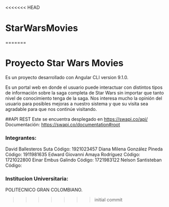<<<<<<< HEAD
# StarWarsMovies
=======
# Proyecto Star Wars Movies

Es un proyecto desarrollado con Angular CLI version 9.1.0.

Es un portal web en donde el usuario puede interactuar con distintos tipos de información sobre la saga completa de Star Wars sin importar que tanto nivel de  conocimiento tenga de la saga.
Nos interesa mucho la opinión del usuario para posibles mejoras a nuestro sistema y que su visita sea agradable para que nos continúe visitando.

##API REST
Este se encuentra desplegado en https://swapi.co/api/
Documentación: https://swapi.co/documentation#root

### Integrantes:
David Ballesteros Suta  Código: 1921023457
Diana Milena González Pineda  Código: 1911981635
Edward Giovanni Amaya Rodríguez  Código: 1721022800
Einar Embus Galindo  Código: 1721983122
Nelson Santisteban   Código:

### Institucion Universitaria:
POLITECNICO GRAN COLOMBIANO.
>>>>>>> initial commit
